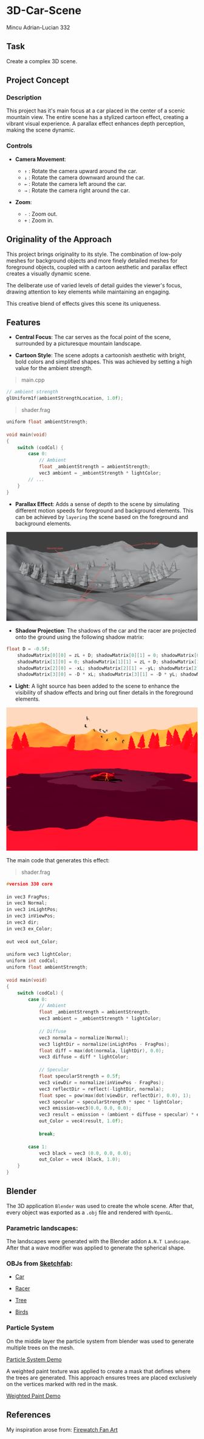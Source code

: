 # 3D-Car-Scene

Mincu Adrian-Lucian 332

## Task

Create a complex 3D scene.

## Project Concept

### Description

This project has it's main focus at a car placed in the center of a scenic mountain view. The entire scene has a stylized cartoon effect, creating a vibrant visual experience. A parallax effect enhances depth perception, making the scene dynamic.

### Controls

- **Camera Movement**:
  - `↑` : Rotate the camera upward around the car.
  - `↓` : Rotate the camera downward around the car.
  - `←` : Rotate the camera left around the car.
  - `→` : Rotate the camera right around the car.

- **Zoom**:
  - `-` : Zoom out.
  - `+` : Zoom in.

## Originality of the Approach

This project brings originality to its style. The combination of low-poly meshes for background objects and more finely detailed meshes for foreground objects, coupled with a cartoon aesthetic and parallax effect creates a visually dynamic scene.

The deliberate use of varied levels of detail guides the viewer's focus, drawing attention to key elements while maintaining an engaging.

This creative blend of effects gives this scene its uniqueness.

## Features

- **Central Focus**: The car serves as the focal point of the scene, surrounded by a picturesque mountain landscape.

- **Cartoon Style**: The scene adopts a cartoonish aesthetic with bright, bold colors and simplified shapes. This was achieved by setting a high value for the ambient strength.

> main.cpp
```c++
// ambient strength
glUniform1f(ambientStrengthLocation, 1.0f);
```

> shader.frag
```c++
uniform float ambientStrength;
 
void main(void)
{
    switch (codCol) {
        case 0:
            // Ambient
            float _ambientStrength = ambientStrength;
            vec3 ambient = _ambientStrength * lightColor;
        // ...
    }
}
```

- **Parallax Effect**: Adds a sense of depth to the scene by simulating different motion speeds for foreground and background elements. This can be achieved by `layering` the scene based on the foreground and background elements.

<img src="demos/scene_layering_doc.png" alt="Scene Layering">

- **Shadow Projection**: The shadows of the car and the racer are projected onto the ground using the following shadow matrix:

```c++
float D = -0.5f;
	shadowMatrix[0][0] = zL + D; shadowMatrix[0][1] = 0; shadowMatrix[0][2] = 0; shadowMatrix[0][3] = 0;
	shadowMatrix[1][0] = 0; shadowMatrix[1][1] = zL + D; shadowMatrix[1][2] = 0; shadowMatrix[1][3] = 0;
	shadowMatrix[2][0] = -xL; shadowMatrix[2][1] = -yL; shadowMatrix[2][2] = D; shadowMatrix[2][3] = -1;
	shadowMatrix[3][0] = -D * xL; shadowMatrix[3][1] = -D * yL; shadowMatrix[3][2] = -D * zL; shadowMatrix[3][3] = zL;
```

- **Light**: A light source has been added to the scene to enhance the visibility of shadow effects and bring out finer details in the foreground elements.

<img src="demos/light.png" alt="Light">

The main code that generates this effect:

> shader.frag
```c++
#version 330 core
 
in vec3 FragPos;  
in vec3 Normal; 
in vec3 inLightPos;
in vec3 inViewPos;
in vec3 dir;
in vec3 ex_Color; 
 
out vec4 out_Color;
 
uniform vec3 lightColor;
uniform int codCol;
uniform float ambientStrength;
 
void main(void)
{
    switch (codCol) {
        case 0:
            // Ambient
            float _ambientStrength = ambientStrength;
            vec3 ambient = _ambientStrength * lightColor;
            
            // Diffuse 
            vec3 normala = normalize(Normal);
            vec3 lightDir = normalize(inLightPos - FragPos);
            float diff = max(dot(normala, lightDir), 0.0);
            vec3 diffuse = diff * lightColor;
            
            // Specular
            float specularStrength = 0.5f;
            vec3 viewDir = normalize(inViewPos - FragPos);
            vec3 reflectDir = reflect(-lightDir, normala);
            float spec = pow(max(dot(viewDir, reflectDir), 0.0), 1);
            vec3 specular = specularStrength * spec * lightColor;  
            vec3 emission=vec3(0.0, 0.0, 0.0);
            vec3 result = emission + (ambient + diffuse + specular) * ex_Color;
            out_Color = vec4(result, 1.0f);
            
            break;
            
        case 1:
            vec3 black = vec3 (0.0, 0.0, 0.0);
            out_Color = vec4 (black, 1.0);
    }
}
```

## Blender

The 3D application `Blender` was used to create the whole scene. After that, every object was exported as a `.obj` file and rendered with `OpenGL`. 

### Parametric landscapes:

The landscapes were generated with the Blender addon `A.N.T Landscape`. After that a wave modifier was applied to generate the spherical shape.

### OBJs from [Sketchfab](https://sketchfab.com/):

- [Car](https://sketchfab.com/3d-models/2018-porsche-911-gt2-rs-weissach-package-3d84bed1c5794403a80580eebc2a4c72)

- [Racer](https://www.mixamo.com/#/?page=1&type=Character)

- [Tree](https://sketchfab.com/3d-models/low-poly-tree-concept-e815f8acd6d34528a82feef38d5af880)

- [Birds](https://sketchfab.com/3d-models/birds-b2c32bd4b78747e5b061c8348128e205)

### Particle System

On the middle layer the particle system from blender was used to generate multiple trees on the mesh.
  
[Particle System Demo](https://www.youtube.com/watch?v=vzgmremJoPA&list=PLB5_pVetb2rKlQXNZdsS56DFJTQ_9KV5W&index=2)

A weighted paint texture was applied to create a mask that defines where the trees are generated. This approach ensures trees are placed exclusively on the vertices marked with red in the mask.

[Weighted Paint Demo](https://www.youtube.com/watch?v=nsRIg9t9X50&list=PLB5_pVetb2rKlQXNZdsS56DFJTQ_9KV5W&index=2)

## References

My inspiration arose from: [Firewatch Fan Art](https://sketchfab.com/3d-models/firewatch-fan-art-8609caf1cd8c452eb7b6d4ca4228fcd0)